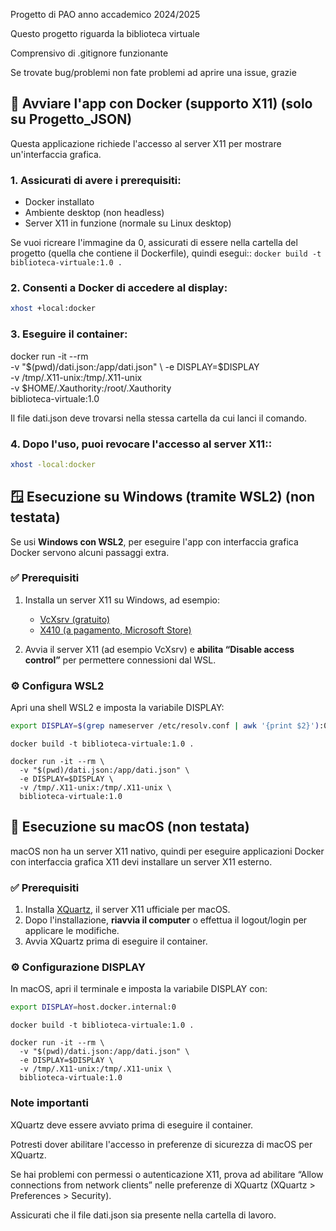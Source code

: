 Progetto di PAO anno accademico 2024/2025

Questo progetto riguarda la biblioteca virtuale

Comprensivo di .gitignore funzionante

Se trovate bug/problemi non fate problemi ad aprire una issue, grazie



## 🐳 Avviare l'app con Docker (supporto X11) (solo su Progetto_JSON)

Questa applicazione richiede l'accesso al server X11 per mostrare un'interfaccia grafica.

### 1. Assicurati di avere i prerequisiti:

- Docker installato
- Ambiente desktop (non headless)
- Server X11 in funzione (normale su Linux desktop)

Se vuoi ricreare l'immagine da 0, assicurati di essere nella cartella del progetto (quella che contiene il Dockerfile), quindi esegui::
```docker build -t biblioteca-virtuale:1.0 .```


### 2. Consenti a Docker di accedere al display:

```bash
xhost +local:docker
```

### 3. Eseguire il container:

docker run -it --rm \
  -v "$(pwd)/dati.json:/app/dati.json" \
  -e DISPLAY=$DISPLAY \
  -v /tmp/.X11-unix:/tmp/.X11-unix \
  -v $HOME/.Xauthority:/root/.Xauthority \
  biblioteca-virtuale:1.0

Il file dati.json deve trovarsi nella stessa cartella da cui lanci il comando.

### 4. Dopo l'uso, puoi revocare l'accesso al server X11::
```bash
xhost -local:docker
```


## 🪟 Esecuzione su Windows (tramite WSL2) (non testata)

Se usi **Windows con WSL2**, per eseguire l'app con interfaccia grafica Docker servono alcuni passaggi extra.

### ✅ Prerequisiti

1. Installa un server X11 su Windows, ad esempio:
   - [VcXsrv (gratuito)](https://sourceforge.net/projects/vcxsrv/)
   - [X410 (a pagamento, Microsoft Store)](https://x410.dev/)

2. Avvia il server X11 (ad esempio VcXsrv) e **abilita “Disable access control”** per permettere connessioni dal WSL.

### ⚙️ Configura WSL2

Apri una shell WSL2 e imposta la variabile DISPLAY:

```bash
export DISPLAY=$(grep nameserver /etc/resolv.conf | awk '{print $2}'):0
```

```
docker build -t biblioteca-virtuale:1.0 .
```

```
docker run -it --rm \
  -v "$(pwd)/dati.json:/app/dati.json" \
  -e DISPLAY=$DISPLAY \
  -v /tmp/.X11-unix:/tmp/.X11-unix \
  biblioteca-virtuale:1.0
```

## 🍎 Esecuzione su macOS (non testata)

macOS non ha un server X11 nativo, quindi per eseguire applicazioni Docker con interfaccia grafica X11 devi installare un server X11 esterno.

### ✅ Prerequisiti

1. Installa [XQuartz](https://www.xquartz.org/), il server X11 ufficiale per macOS.
2. Dopo l'installazione, **riavvia il computer** o effettua il logout/login per applicare le modifiche.
3. Avvia XQuartz prima di eseguire il container.

### ⚙️ Configurazione DISPLAY

In macOS, apri il terminale e imposta la variabile DISPLAY con:

```bash
export DISPLAY=host.docker.internal:0
```

```
docker build -t biblioteca-virtuale:1.0 .
```

```
docker run -it --rm \
  -v "$(pwd)/dati.json:/app/dati.json" \
  -e DISPLAY=$DISPLAY \
  -v /tmp/.X11-unix:/tmp/.X11-unix \
  biblioteca-virtuale:1.0
```

### Note importanti
XQuartz deve essere avviato prima di eseguire il container.

Potresti dover abilitare l'accesso in preferenze di sicurezza di macOS per XQuartz.

Se hai problemi con permessi o autenticazione X11, prova ad abilitare “Allow connections from network clients” nelle preferenze di XQuartz (XQuartz > Preferences > Security).

Assicurati che il file dati.json sia presente nella cartella di lavoro.
